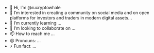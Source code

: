 - 👋 Hi, I’m @rucryptowhale
- 👀 I’m interested in creating a community on social media and on open platforms for investors and traders in modern digital assets...
- 🌱 I’m currently learning ...
- 💞️ I’m looking to collaborate on ...
- 📫 How to reach me ...
- 😄 Pronouns: ...
- ⚡ Fun fact: ...

<!---
rucryptowhale/rucryptowhale is a ✨ special ✨ repository because its `README.md` (this file) appears on your GitHub profile.
You can click the Preview link to take a look at your changes.
--->
